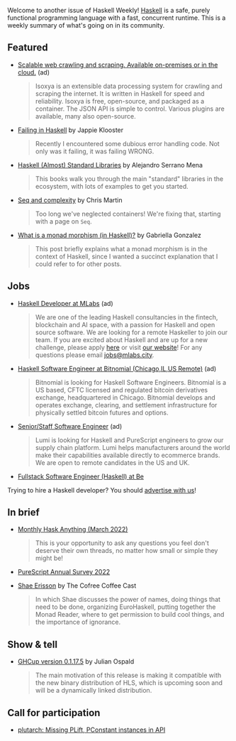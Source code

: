 Welcome to another issue of Haskell Weekly!
[Haskell](https://www.haskell.org) is a safe, purely functional programming language with a fast, concurrent runtime.
This is a weekly summary of what's going on in its community.

## Featured

<!-- 2022-03-03 to 2022-03-24. Changes weekly! -->
- [Scalable web crawling and scraping. Available on-premises or in the cloud.](https://www.isoxya.com/) (ad)
  > Isoxya is an extensible data processing system for crawling and scraping the internet. It is written in Haskell for speed and reliability. Isoxya is free, open-source, and packaged as a container. The JSON API is simple to control. Various plugins are available, many also open-source.

- [Failing in Haskell](https://jappie.me/failing-in-haskell.html) by Jappie Klooster
  > Recently I encountered some dubious error handling code. Not only was it failing, it was failing WRONG.

- [Haskell (Almost) Standard Libraries](https://leanpub.com/haskell-stdlibs/) by Alejandro Serrano Mena
  > This books walk you through the main "standard" libraries in the ecosystem, with lots of examples to get you started.

- [Seq and complexity](https://typeclasses.com/news/2022-03-sequence-and-time) by Chris Martin
  > Too long we've neglected containers! We're fixing that, starting with a page on `Seq`.

- [What is a monad morphism (in Haskell)?](https://www.haskellforall.com/2022/02/what-is-monad-morphism-in-haskell.html) by Gabriella Gonzalez
  > This post briefly explains what a monad morphism is in the context of Haskell, since I wanted a succinct explanation that I could refer to for other posts.

## Jobs

<!-- Runs from 2021-11-04 to 2022-04-14. -->
- [Haskell Developer at MLabs](https://apply.workable.com/mlabs/j/63DAAA4AEF/) (ad)
  > We are one of the leading Haskell consultancies in the fintech, blockchain and AI space, with a passion for Haskell and open source software. We are looking for a remote Haskeller to join our team. If you are excited about Haskell and are up for a new challenge, please apply [here](https://apply.workable.com/mlabs/j/63DAAA4AEF/) or visit [our website](https://mlabs.city/)! For any questions please email <jobs@mlabs.city>.

<!-- Runs from 2022-01-06 to 2022-03-24. -->
- [Haskell Software Engineer at Bitnomial (Chicago,IL,US Remote)](https://bitnomial.com/jobs/) (ad)
  > Bitnomial is looking for Haskell Software Engineers. Bitnomial is a US based, CFTC licensed and regulated bitcoin derivatives exchange, headquartered in Chicago. Bitnomial develops and operates exchange, clearing, and settlement infrastructure for physically settled bitcoin futures and options.

<!-- Runs from 2022-03-03 to 2022-03-10. -->
- [Senior/Staff Software Engineer](https://www.lumi.com/jobs) (ad)
  > Lumi is looking for Haskell and PureScript engineers to grow our supply chain platform. Lumi helps manufacturers around the world make their capabilities available directly to ecommerce brands.  We are open to remote candidates in the US and UK.

- [Fullstack Software Engineer (Haskell) at Be](https://functional.works-hub.com/jobs/remote-fullstack-software-engineer-haskell-c2f)

Trying to hire a Haskell developer?
You should [advertise with us](https://haskellweekly.news/advertising.html)!

## In brief

- [Monthly Hask Anything (March 2022)](https://www.reddit.com/r/haskell/comments/t3zw0x/monthly_hask_anything_march_2022/)
  > This is your opportunity to ask any questions you feel don't deserve their own threads, no matter how small or simple they might be!

- [PureScript Annual Survey 2022](https://surveyhero.com/c/wzajwjpd)

- [Shae Erisson](https://anchor.fm/cofree-coffee/episodes/Shae-Erisson-e1f3o16) by The Cofree Coffee Cast
  > In which Shae discusses the power of names, doing things that need to be done, organizing EuroHaskell, putting together the Monad Reader, where to get permission to build cool things, and the importance of ignorance.

## Show & tell

- [GHCup version 0.1.17.5](https://discourse.haskell.org/t/ann-ghcup-0-1-17-5/4145?u=taylorfausak) by Julian Ospald
  > The main motivation of this release is making it compatible with the new binary distribution of HLS, which is upcoming soon and will be a dynamically linked distribution.

## Call for participation

- [plutarch: Missing PLift, PConstant instances in API](https://github.com/Plutonomicon/plutarch/issues/340)
